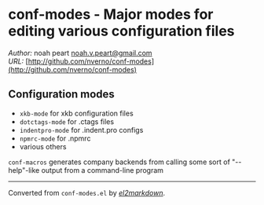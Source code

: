 # conf-modes - Major modes for editing various configuration files

*Author:* noah peart <noah.v.peart@gmail.com><br>
*URL:* [http://github.com/nverno/conf-modes](http://github.com/nverno/conf-modes)<br>

## Configuration modes

- `xkb-mode` for xkb configuration files
- `dotctags-mode` for .ctags files
- `indentpro-mode` for .indent.pro configs
- `npmrc-mode` for .npmrc
- various others

`conf-macros` generates company backends from calling some sort of
    "--help"-like output from a command-line program


---
Converted from `conf-modes.el` by [*el2markdown*](https://github.com/Lindydancer/el2markdown).
